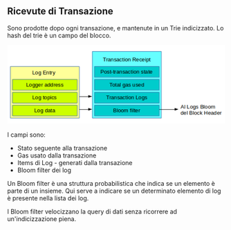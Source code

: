 ## Ricevute di Transazione

Sono prodotte dopo ogni transazione, e mantenute in un Trie indicizzato.
Lo hash del trie è un campo del blocco.

![Receipt](../gitbook/images/receipt.png)

I campi sono:
* Stato seguente alla transazione
* Gas usato dalla transazione
* Items di Log - generati dalla transazione
* Bloom filter dei log

Un Bloom filter è una struttura probabilistica che indica se un elemento è parte di un insieme. Qui serve a indicare se un determinato elemento di log è presente nella lista dei log.

I Bloom filter velocizzano la query di dati senza ricorrere ad un'indicizzazione piena.
